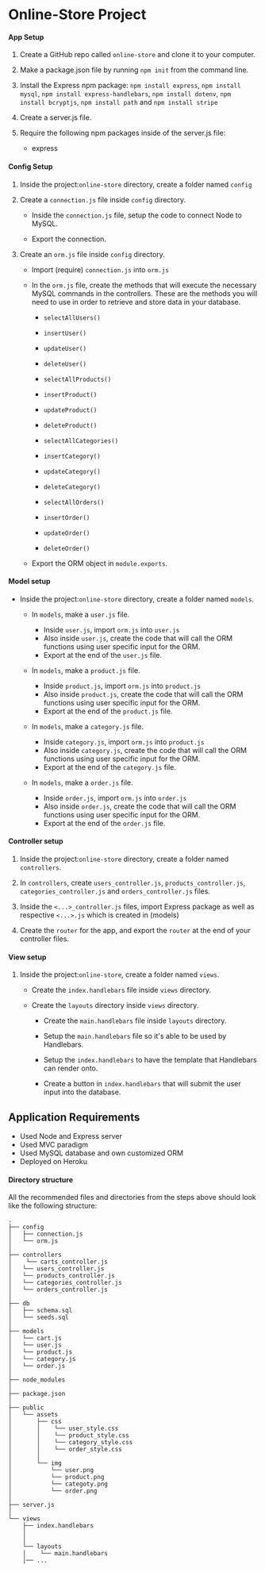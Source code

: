 # Online-Store Project

#### App Setup

1. Create a GitHub repo called `online-store` and clone it to your computer.

2. Make a package.json file by running `npm init` from the command line.

3. Install the Express npm package: `npm install express`, `npm install mysql`, `npm install express-handlebars`, `npm install dotenv`, `npm install bcryptjs`, `npm install path` and  `npm install stripe`

4. Create a server.js file.

7. Require the following npm packages inside of the server.js file:
   * express


#### Config Setup

1. Inside the project:`online-store` directory, create a folder named `config`

2. Create a `connection.js` file inside `config` directory.

   * Inside the `connection.js` file, setup the code to connect Node to MySQL.

   * Export the connection.

3. Create an `orm.js` file inside `config` directory.

   * Import (require) `connection.js` into `orm.js`

   * In the `orm.js` file, create the methods that will execute the necessary MySQL commands in the controllers. These are the methods you will need to use in order to retrieve and store data in your database.

     * `selectAllUsers()`
     * `insertUser()`
     * `updateUser()`
     * `deleteUser()`

     * `selectAllProducts()`
     * `insertProduct()`
     * `updateProduct()`
     * `deleteProduct()`

     * `selectAllCategories()`
     * `insertCategory()`
     * `updateCategory()`
     * `deleteCategory()`

     * `selectAllOrders()`
     * `insertOrder()`
     * `updateOrder()`
     * `deleteOrder()`

   * Export the ORM object in `module.exports`.

#### Model setup

* Inside the project:`online-store` directory, create a folder named `models`.

  * In `models`, make a `user.js` file.
    * Inside `user.js`, import `orm.js` into `user.js`
    * Also inside `user.js`, create the code that will call the ORM functions using user specific input for the ORM.
    * Export at the end of the `user.js` file.

  * In `models`, make a `product.js` file.
    * Inside `product.js`, import `orm.js` into `product.js`
    * Also inside `product.js`, create the code that will call the ORM functions using user specific input for the ORM.
    * Export at the end of the `product.js` file.

  * In `models`, make a `category.js` file.
    * Inside `category.js`, import `orm.js` into `product.js`
    * Also inside `category.js`, create the code that will call the ORM functions using user specific input for the ORM.
    * Export at the end of the `category.js` file.

  * In `models`, make a `order.js` file.
    * Inside `order.js`, import `orm.js` into `order.js`
    * Also inside `order.js`, create the code that will call the ORM functions using user specific input for the ORM.
    * Export at the end of the `order.js` file.


#### Controller setup

1. Inside the project:`online-store` directory, create a folder named `controllers`.

2. In `controllers`, create `users_controller.js`, `products_controller.js`, `categories_controller.js` and `orders_controller.js`  files.

3. Inside the `<...>_controller.js` files, import Express package as well as respective `<...>.js` which is created in (models)

4. Create the `router` for the app, and export the `router` at the end of your controller files.


#### View setup

1. Inside the project:`online-store`, create a folder named `views`.

   * Create the `index.handlebars` file inside `views` directory.

   * Create the `layouts` directory inside `views` directory.

     * Create the `main.handlebars` file inside `layouts` directory.

     * Setup the `main.handlebars` file so it's able to be used by Handlebars.

     * Setup the `index.handlebars` to have the template that Handlebars can render onto.

     * Create a button in `index.handlebars` that will submit the user input into the database.


## Application Requirements

* Used Node and Express server
* Used MVC paradigm
* Used MySQL database and own customized ORM 
* Deployed on Heroku 

#### Directory structure

All the recommended files and directories from the steps above should look like the following structure:

```
.
├── config
│   ├── connection.js
│   └── orm.js
│ 
├── controllers
│    └── carts_controller.js
│   └── users_controller.js
│   └── products_controller.js
│   └── categories_controller.js
│   └── orders_controller.js
│
├── db
│   ├── schema.sql
│   └── seeds.sql
│
├── models
│   └── cart.js
│   └── user.js
│   └── product.js
│   └── category.js
│   └── order.js
│
├── node_modules
│ 
├── package.json
│
├── public
│   └── assets
│       ├── css
│       │    └── user_style.css
│       │    └── product_style.css
│       │    └── category_style.css
│       │    └── order_style.css
│       │
│       └── img
│           └── user.png
│           └── product.png
│           └── categoty.png
│           └── order.png
│
├── server.js
│
└── views
    ├── index.handlebars
    │
    │
    └── layouts
    │    └── main.handlebars
    │── ...     
    

```

